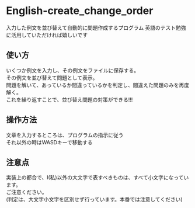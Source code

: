 # English-create_change_order
入力した例文を並び替えて自動的に問題作成するプログラム
英語のテスト勉強に活用していただければ嬉しいです  
## 使い方
いくつか例文を入力し、その例文をファイルに保存する。  
その例文を並び替えて問題として表示。  
問題を解いて、あっているか間違っているかを判定し、間違えた問題のみを再度解く。  
これを繰り返すことで、並び替え問題の対策ができる!!!

## 操作方法
文章を入力するところは、プログラムの指示に従う  
それ以外の時はWASDキーで移動する


## 注意点
実装上の都合で、I(私)以外の大文字で表すべきものは、すべて小文字になっています。  
ご注意ください。  
(判定は、大文字小文字を区別せず行っています。本番では注意してください)